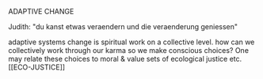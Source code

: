 ADAPTIVE CHANGE

Judith: "du kanst etwas veraendern und die veraenderung geniessen"

adaptive systems change is spiritual work on a collective level. how can we collectively work through our karma so we make conscious choices? 
One may relate these choices to moral & value sets of ecological justice etc. [[ECO-JUSTICE]]